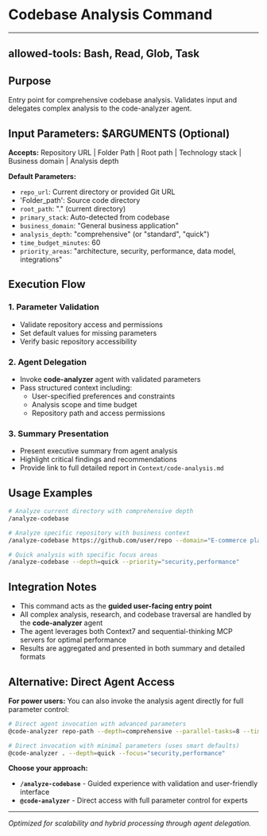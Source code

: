 # Codebase Analysis Command

---
allowed-tools: Bash, Read, Glob, Task
---

## Purpose
Entry point for comprehensive codebase analysis. Validates input and delegates complex analysis to the code-analyzer agent.

## Input Parameters: $ARGUMENTS (Optional)
**Accepts:** Repository URL | Folder Path | Root path | Technology stack | Business domain | Analysis depth

**Default Parameters:**
- `repo_url`: Current directory or provided Git URL
- 'Folder_path': Source code directory
- `root_path`: "." (current directory)
- `primary_stack`: Auto-detected from codebase
- `business_domain`: "General business application"
- `analysis_depth`: "comprehensive" (or "standard", "quick")
- `time_budget_minutes`: 60
- `priority_areas`: "architecture, security, performance, data model, integrations"

## Execution Flow

### 1. Parameter Validation
- Validate repository access and permissions
- Set default values for missing parameters
- Verify basic repository accessibility

### 2. Agent Delegation
- Invoke **code-analyzer** agent with validated parameters
- Pass structured context including:
  - User-specified preferences and constraints
  - Analysis scope and time budget
  - Repository path and access permissions

### 3. Summary Presentation
- Present executive summary from agent analysis
- Highlight critical findings and recommendations
- Provide link to full detailed report in `Context/code-analysis.md`

## Usage Examples

```bash
# Analyze current directory with comprehensive depth
/analyze-codebase

# Analyze specific repository with business context
/analyze-codebase https://github.com/user/repo --domain="E-commerce platform"

# Quick analysis with specific focus areas
/analyze-codebase --depth=quick --priority="security,performance"
```

## Integration Notes

- This command acts as the **guided user-facing entry point**
- All complex analysis, research, and codebase traversal are handled by the **code-analyzer** agent
- The agent leverages both Context7 and sequential-thinking MCP servers for optimal performance
- Results are aggregated and presented in both summary and detailed formats

## Alternative: Direct Agent Access

**For power users:** You can also invoke the analysis agent directly for full parameter control:

```bash
# Direct agent invocation with advanced parameters
@code-analyzer repo-path --depth=comprehensive --parallel-tasks=8 --time-budget=120

# Direct invocation with minimal parameters (uses smart defaults)  
@code-analyzer . --depth=quick --focus="security,performance"
```

**Choose your approach:**
- **`/analyze-codebase`** - Guided experience with validation and user-friendly interface
- **`@code-analyzer`** - Direct access with full parameter control for experts

---

*Optimized for scalability and hybrid processing through agent delegation.*